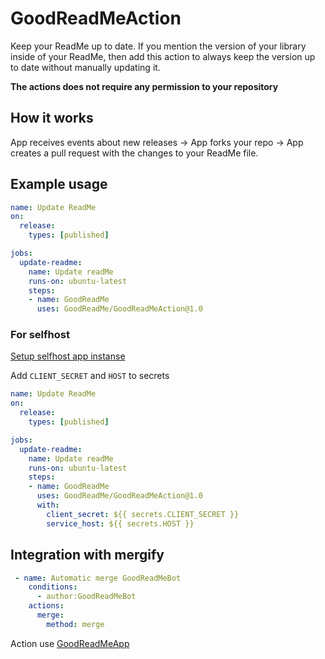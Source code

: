 # GoodReadMeAction

Keep your ReadMe up to date. If you mention the version of your library inside of your ReadMe, then add this action to always keep the version up to date without manually updating it.

**The actions does not require any permission to your repository**

## How it works

App receives events about new releases -> App forks your repo -> App creates a pull request with the changes to your ReadMe file.

## Example usage
```yaml
name: Update ReadMe
on:
  release:
    types: [published]

jobs:
  update-readme:
    name: Update readMe
    runs-on: ubuntu-latest
    steps:
    - name: GoodReadMe
      uses: GoodReadMe/GoodReadMeAction@1.0
```

### For selfhost
[Setup selfhost app instanse](https://github.com/GoodReadMe/GoodReadMeApp)

Add `CLIENT_SECRET` and `HOST` to secrets
```yaml
name: Update ReadMe
on:
  release:
    types: [published]

jobs:
  update-readme:
    name: Update readMe
    runs-on: ubuntu-latest
    steps:
    - name: GoodReadMe
      uses: GoodReadMe/GoodReadMeAction@1.0
      with:
        client_secret: ${{ secrets.CLIENT_SECRET }}
        service_host: ${{ secrets.HOST }}
```

## Integration with mergify
```yaml
 - name: Automatic merge GoodReadMeBot
    conditions:
      - author:GoodReadMeBot
    actions:
      merge:
        method: merge
```

Action use [GoodReadMeApp](https://github.com/GoodReadMe/GoodReadMeApp)
